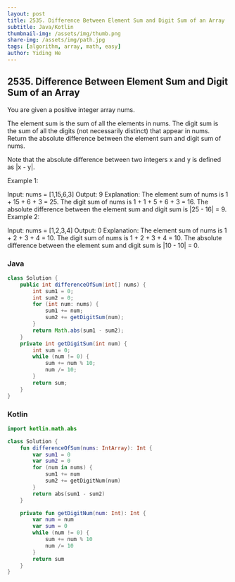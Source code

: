 ```yaml
---
layout: post
title: 2535. Difference Between Element Sum and Digit Sum of an Array
subtitle: Java/Kotlin
thumbnail-img: /assets/img/thumb.png
share-img: /assets/img/path.jpg
tags: [algorithm, array, math, easy]
author: Yiding He
---
```


## 2535. Difference Between Element Sum and Digit Sum of an Array

You are given a positive integer array nums.

The element sum is the sum of all the elements in nums.
The digit sum is the sum of all the digits (not necessarily distinct) that appear in nums.
Return the absolute difference between the element sum and digit sum of nums.

Note that the absolute difference between two integers x and y is defined as |x - y|.

 

Example 1:

Input: nums = [1,15,6,3]
Output: 9
Explanation: 
The element sum of nums is 1 + 15 + 6 + 3 = 25.
The digit sum of nums is 1 + 1 + 5 + 6 + 3 = 16.
The absolute difference between the element sum and digit sum is |25 - 16| = 9.
Example 2:

Input: nums = [1,2,3,4]
Output: 0
Explanation:
The element sum of nums is 1 + 2 + 3 + 4 = 10.
The digit sum of nums is 1 + 2 + 3 + 4 = 10.
The absolute difference between the element sum and digit sum is |10 - 10| = 0.



### Java

```java
class Solution {
    public int differenceOfSum(int[] nums) {
        int sum1 = 0;
        int sum2 = 0;
        for (int num: nums) {
            sum1 += num;
            sum2 += getDigitSum(num);
        }
        return Math.abs(sum1 - sum2);
    }
    private int getDigitSum(int num) {
        int sum = 0;
        while (num != 0) {
            sum += num % 10;
            num /= 10;
        }
        return sum;
    }
}
```

### Kotlin

```kotlin
import kotlin.math.abs

class Solution {
    fun differenceOfSum(nums: IntArray): Int {
        var sum1 = 0
        var sum2 = 0
        for (num in nums) {
            sum1 += num
            sum2 += getDigitNum(num)
        }
        return abs(sum1 - sum2)
    }

    private fun getDigitNum(num: Int): Int {
        var num = num
        var sum = 0
        while (num != 0) {
            sum += num % 10
            num /= 10
        }
        return sum
    }
}
```
